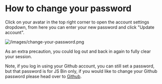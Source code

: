 # How to change your password

Click on your avatar in the top right corner to open the account settings dropdown, from here you can enter your new password and click "Update account".

![/images/change-your-password.png](/images/change-your-password.png)

As an extra precaution, you could log out and back in again to fully clear your session.

Note, if you log in using your Github account, you can still set a password, but that password is for JS Bin only, if you would like to change your Github password please head over to [Github](https://github.com).

